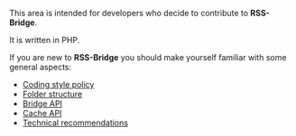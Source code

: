 This area is intended for developers who decide to contribute to **RSS-Bridge**.

It is written in PHP.

If you are new to **RSS-Bridge** you should make yourself familiar with some general aspects:

  - [Coding style policy](./01_Coding_style_policy.md)
  - [Folder structure](./03_Folder_structure.md)
  - [Bridge API](../05_Bridge_API/index.md)
  - [Cache API](../07_Cache_API/index.md)
  - [Technical recommendations](../09_Technical_recommendations/index.md)
